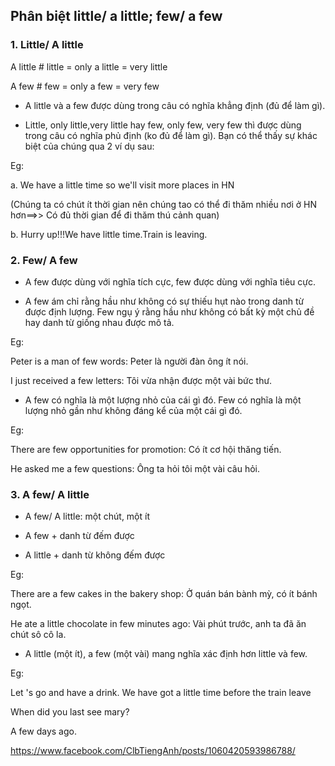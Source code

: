 ## Phân biệt little/ a little; few/ a few

### 1\. Little/ A little

A little # little = only a little = very little

A few # few = only a few = very few

- A little và a few được dùng trong câu có nghĩa khẳng định (đủ để làm gì).

- Little, only little,very little hay few, only few, very few thì được dùng trong câu có nghĩa phủ định (ko đủ để làm gì). Bạn có thể thấy sự khác biệt của chúng qua 2 ví dụ sau:

Eg:

a. We have a little time so we'll visit more places in HN

(Chúng ta có chút ít thời gian nên chúng tao có thể đi thăm nhiều nơi ở HN hơn==>> Có đủ thời gian để đi thăm thú cảnh quan)

b. Hurry up!!!We have little time.Train is leaving.

### 2\. Few/ A few

- A few được dùng với nghĩa tích cực, few được dùng với nghĩa tiêu cực.

- A few ám chỉ rằng hầu như không có sự thiếu hụt nào trong danh từ được định lượng. Few ngụ ý rằng hầu như không có bất kỳ một chủ đề hay danh từ giống nhau được mô tả.

Eg:

Peter is a man of few words: Peter là người đàn ông ít nói.

I just received a few letters: Tôi vừa nhận được một vài bức thư.

- A few có nghĩa là một lượng nhỏ của cái gì đó. Few có nghĩa là một lượng nhỏ gần như không đáng kể của một cái gì đó.

Eg:

There are few opportunities for promotion: Có ít cơ hội thăng tiến.

He asked me a few questions: Ông ta hỏi tôi một vài câu hỏi.

### 3\. A few/ A little

- A few/ A little: một chút, một ít

- A few + danh từ đếm được

- A little + danh từ không đếm được

Eg:

There are a few cakes in the bakery shop: Ở quán bán bành mỳ, có ít bánh ngọt.

He ate a little chocolate in few minutes ago: Vài phút trước, anh ta đã ăn chút sô cô la.

- A little (một ít), a few (một vài) mang nghĩa xác định hơn little và few.

Eg:

Let 's go and have a drink. We have got a little time before the train leave

When did you last see mary?

A few days ago.

https://www.facebook.com/ClbTiengAnh/posts/1060420593986788/
